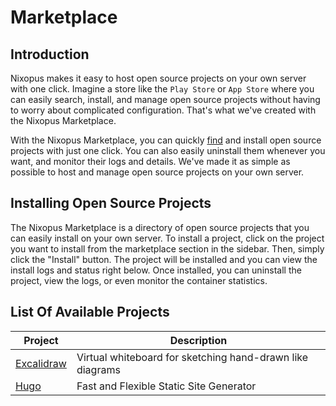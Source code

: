 # Marketplace

## Introduction

Nixopus makes it easy to host open source projects on your own server with one click. Imagine a store like the `Play Store` or `App Store` where you can easily search, install, and manage open source projects without having to worry about complicated configuration. That's what we've created with the Nixopus Marketplace.

With the Nixopus Marketplace, you can quickly [find](#list-of-available-projects) and install open source projects with just one click. You can also easily uninstall them whenever you want, and monitor their logs and details. We've made it as simple as possible to host and manage open source projects on your own server.

## Installing Open Source Projects

The Nixopus Marketplace is a directory of open source projects that you can easily install on your own server. To install a project, click on the project you want to install from the marketplace section in the sidebar. Then, simply click the "Install" button. The project will be installed and you can view the install logs and status right below. Once installed, you can uninstall the project, view the logs, or even monitor the container statistics.

## List Of Available Projects

| Project | Description |
| --- | --- |
| [Excalidraw](https://github.com/excalidraw/excalidraw) | Virtual whiteboard for sketching hand-drawn like diagrams |
| [Hugo](https://github.com/gohugoio/hugo) | Fast and Flexible Static Site Generator |